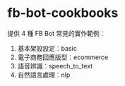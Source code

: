# fb-bot-cookbooks

提供 4 種 FB Bot 常見的實作範例︰

1. 基本架設設定︰basic
2. 電子商務回應版型︰ecommerce
3. 語音辨識︰speech_to_text
4. 自然語言處理︰nlp
